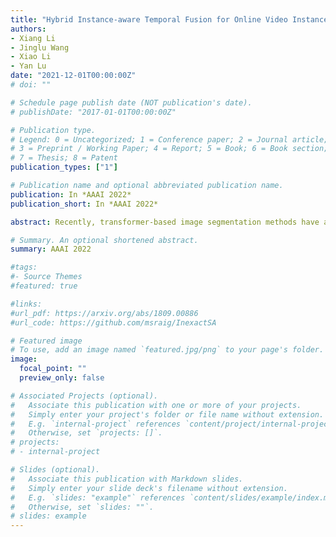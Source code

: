 ```yaml
---
title: "Hybrid Instance-aware Temporal Fusion for Online Video Instance Segmentation"
authors:
- Xiang Li
- Jinglu Wang
- Xiao Li
- Yan Lu
date: "2021-12-01T00:00:00Z"
# doi: ""

# Schedule page publish date (NOT publication's date).
# publishDate: "2017-01-01T00:00:00Z"

# Publication type.
# Legend: 0 = Uncategorized; 1 = Conference paper; 2 = Journal article;
# 3 = Preprint / Working Paper; 4 = Report; 5 = Book; 6 = Book section;
# 7 = Thesis; 8 = Patent
publication_types: ["1"]

# Publication name and optional abbreviated publication name.
publication: In *AAAI 2022*
publication_short: In *AAAI 2022*

abstract: Recently, transformer-based image segmentation methods have achieved notable success against previous solutions. While for video domains,how to effectively model temporal context with the attention of object instances across frames remains an open problem. In this paper, we propose an online video instance segmentation framework with a novel instance-aware temporal fusion method. We first leverages the representation (Wang et al. 2021a), i.e., a latent code in the global context (instance code) and CNN feature maps to represent instance-level and pixel-level features. Based on this representation, we introduce a cropping-free temporal fusion approach to model the temporal consistency between video frames. Specifically, we encode global instance-specific information in the instance code and build up inter-frame contextual fusion with hybrid attentions between the instance codes and CNN feature maps. Inter-frame consistency between the instance codes are further enforced with order constraints. By leveraging the learned hybrid temporal consistency, we are able to directly retrieve and maintain instance identities across frames, eliminating the complicated frame-wise instance matching in prior methods. Extensive experiments have been conducted on popular VIS datasets, i.e. Youtube-VIS-19/21. Our model achieves the best performance among all online VIS methods. Notably, our model also eclipses all offline methods when using the ResNet-50 backbone.

# Summary. An optional shortened abstract.
summary: AAAI 2022

#tags:
#- Source Themes
#featured: true

#links:
#url_pdf: https://arxiv.org/abs/1809.00886
#url_code: https://github.com/msraig/InexactSA

# Featured image
# To use, add an image named `featured.jpg/png` to your page's folder. 
image:
  focal_point: ""
  preview_only: false

# Associated Projects (optional).
#   Associate this publication with one or more of your projects.
#   Simply enter your project's folder or file name without extension.
#   E.g. `internal-project` references `content/project/internal-project/index.md`.
#   Otherwise, set `projects: []`.
# projects:
# - internal-project

# Slides (optional).
#   Associate this publication with Markdown slides.
#   Simply enter your slide deck's filename without extension.
#   E.g. `slides: "example"` references `content/slides/example/index.md`.
#   Otherwise, set `slides: ""`.
# slides: example
---
```

<!-- 
{{% alert note %}}
Click the *Cite* button above to demo the feature to enable visitors to import publication metadata into their reference management software.
{{% /alert %}}

{{% alert note %}}
Click the *Slides* button above to demo Academic's Markdown slides feature.
{{% /alert %}} -->

<!-- Supplementary notes can be added here, including [code and math](https://sourcethemes.com/academic/docs/writing-markdown-latex/). -->

